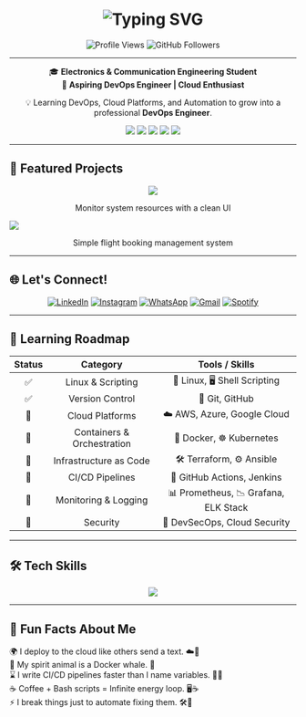 <h1 align="center"> 
  <img src="https://readme-typing-svg.herokuapp.com?font=Fira+Code&size=28&duration=3000&pause=1000&color=FF6F61&center=true&vCenter=true&width=500&lines=Hi%2C+I'm+Muhammad+Ahmed!+👋;Aspiring+DevOps+Engineer;Cloud+%26+Automation+Enthusiast" alt="Typing SVG" />
</h1>

<p align="center">
  <img src="https://komarev.com/ghpvc/?username=Muhammad-296&style=for-the-badge&color=blueviolet" alt="Profile Views"/>
  <img src="https://img.shields.io/github/followers/Muhammad-296?label=Followers&style=for-the-badge&color=ff69b4" alt="GitHub Followers"/>
</p>

---

<p align="center">
  🎓 <b>Electronics & Communication Engineering Student</b> <br>
  🚀 <b>Aspiring DevOps Engineer | Cloud Enthusiast</b>
</p>

<p align="center">
  💡 Learning DevOps, Cloud Platforms, and Automation to grow into a professional <b>DevOps Engineer</b>.
</p>

<p align="center">
  <!-- Animated Key Badges -->
  <img src="https://img.shields.io/badge/Docker-2496ED?style=for-the-badge&logo=docker&logoColor=white&labelColor=black&color=2496ED"/>
  <img src="https://img.shields.io/badge/Kubernetes-326CE5?style=for-the-badge&logo=kubernetes&logoColor=white&labelColor=black&color=326CE5"/>
  <img src="https://img.shields.io/badge/Terraform-7B42BC?style=for-the-badge&logo=terraform&logoColor=white&labelColor=black&color=7B42BC"/>
  <img src="https://img.shields.io/badge/AWS-FF9900?style=for-the-badge&logo=amazon-aws&logoColor=white&labelColor=black"/>
  <img src="https://img.shields.io/badge/Azure-0089D6?style=for-the-badge&logo=microsoft-azure&logoColor=white&labelColor=black"/>
</p>

---

## 🚀 Featured Projects  

<p align="center">

<a href="https://github.com/Muhammad-296/linux-system-monitor">
  <img src="https://img.shields.io/badge/Linux%20System%20Monitor-000000?style=for-the-badge&logo=linux&logoColor=white&labelColor=black&color=2E8B57" />
</a>  
<p align="center">Monitor system resources with a clean UI</p>

<a href="https://github.com/Muhammad-296/Flight-Reservation-App">
  <img src="https://img.shields.io/badge/Flight%20Reservation%20App-000000?style=for-the-badge&logo=airplane&logoColor=white&labelColor=black&color=1E90FF" />
</a>  
<p align="center">Simple flight booking management system</p>

</p>

---



## 🌐 Let's Connect!  

<div align="center">

[![LinkedIn](https://readmecodegen.vercel.app/api/social-icon?name=linkedin&animation=pulse&size=40&color=0077B5)](https://www.linkedin.com/in/muhammad-abdulhamid/)
[![Instagram](https://readmecodegen.vercel.app/api/social-icon?name=instagram&animation=glow&size=40&color=E4405F)](https://instagram.com/muhammad.ahmed.abdullhamid.29)
[![WhatsApp](https://readmecodegen.vercel.app/api/social-icon?name=whatsapp&animation=shake&size=40&color=25D366)](https://wa.me/201274783955)
[![Gmail](https://readmecodegen.vercel.app/api/social-icon?name=gmail&animation=bounce&size=40&color=D14836)](mailto:muhammad.al.ajami.se@gmail.com)
[![Spotify](https://readmecodegen.vercel.app/api/social-icon?name=spotify&animation=glow&size=40&color=1DB954)](https://open.spotify.com/user/31rnvw4fq3juyp6p3uytu7y2ffbe)

</div>


---

## 🌱 Learning Roadmap  

<div align="center">

| Status | Category                   | Tools / Skills                       |
|:------:|:--------------------------:|:------------------------------------:|
| ✅     | Linux & Scripting          | 🐧 Linux, 🖥️ Shell Scripting          |
| ✅     | Version Control            | 🔧 Git, GitHub                        |
| 🚀     | Cloud Platforms            | ☁️ AWS, Azure, Google Cloud           |
| 🚀     | Containers & Orchestration | 🐳 Docker, ☸️ Kubernetes              |
| 🚀     | Infrastructure as Code     | 🛠️ Terraform, ⚙️ Ansible              |
| 🚀     | CI/CD Pipelines            | 🔄 GitHub Actions, Jenkins            |
| 🎯     | Monitoring & Logging       | 📊 Prometheus, 📉 Grafana, ELK Stack  |
| 🎯     | Security                   | 🔐 DevSecOps, Cloud Security          |

</div>

---

## 🛠️ Tech Skills  

<p align="center">
  <img src="https://skillicons.dev/icons?i=python,c,js,html,css,linux,git,docker,kubernetes,terraform,ansible,jenkins,aws,azure,gcp,prometheus,grafana&theme=light&perline=8" />
</p>

---

## 🎉 Fun Facts About Me  

<p align="center">

🌍 I deploy to the cloud like others send a text. ☁️📡  
🐳 My spirit animal is a Docker whale. 🐋  
⌛ I write CI/CD pipelines faster than I name variables. 🔄🤯  
☕ Coffee + Bash scripts = Infinite energy loop. 🖥️☕  
⚡ I break things just to automate fixing them. 🛠️🤖  

</p>


